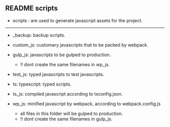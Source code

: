 ## README scripts
- scripts : are used to generate javascript assets for the project.
---

- _backup: backup scripts.

- custom_js: customary javascripts that to be packed by webpack.

- gulp_js: javascripts to be gulped to production.
  - !! dont create the same filenames in wp_js.

- test_js: typed javascripts to test javascripts.

- ts: typescript: typed scripts.

- ts_js: compiled javascript according to tsconfig.json.

- wp_js: minified javascript by webpack,
  according to webpack.config.js
  - all files in this folder will be gulped to production.
  - !! dont create the same filenames in gulp_js.
